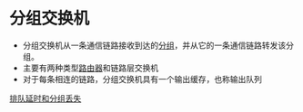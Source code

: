 # 分组交换机

- 分组交换机从一条通信链路接收到达的[分组](分组.md)，并从它的一条通信链路转发该分组。
- 主要有两种类型[路由器](路由器.md)和链路层交换机
- 对于每条相连的链路，分组交换机具有一个输出缓存，也称输出队列

[排队延时和分组丢失](排队延时和分组丢失.md)
